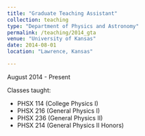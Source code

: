 ```yaml
---
title: "Graduate Teaching Assistant"
collection: teaching
type: "Department of Physics and Astronomy"
permalink: /teaching/2014_gta
venue: "University of Kansas"
date: 2014-08-01
location: "Lawrence, Kansas"

---
```


August​ ​2014 ​-​ ​Present

Classes taught: 
* PHSX 114 (College Physics I) 
* PHSX 216 (General Physics I)
* PHSX 236 (General Physics II) 
* PHSX 214 (General Physics II Honors)



